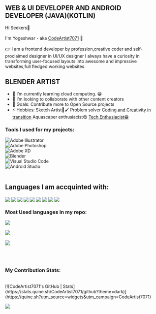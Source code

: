 
##  WEB & UI DEVELOPER AND ANDROID DEVELOPER (JAVA)(KOTLIN)
Hi Seekers👏<br><br/>
I'm Yogeshwar - aka [CodeArtist7071][website] 👋
<br><br/>
👉 I am a frontend developer by profession,creative coder and self-proclaimed designer in UI/UX designer I always have a curiosity in transforming user-focused layouts into awesome and impressive 
websites,full fledged working websites.
## BLENDER ARTIST

- 🌱 I’m currently learning cloud computing. 😁
- 👯 I’m looking to collaborate with other content creators
- 🥅 Goals: Contribute more to Open Source projects
- ⚡ Hobbies: Sketch Artist🎨🖌️  Problem solver [Coding and Creativity in transition][website] Aquascaper enthusiacist😋  [Tech Enthusiacist😁][website]

### Tools I used for my projects:
![Adobe Illustrator](https://img.shields.io/badge/adobe%20illustrator-%23FF9A00.svg?style=for-the-badge&logo=adobe%20illustrator&logoColor=white)
<br>
![Adobe Photoshop](https://img.shields.io/badge/adobe%20photoshop-%2331A8FF.svg?style=for-the-badge&logo=adobe%20photoshop&logoColor=white)
<br>
![Adobe XD](https://img.shields.io/badge/Adobe%20XD-470137?style=for-the-badge&logo=Adobe%20XD&logoColor=#FF61F6)
<br>
![Blender](https://img.shields.io/badge/blender-%23F5792A.svg?style=for-the-badge&logo=blender&logoColor=white)
<br>
![Visual Studio Code](https://img.shields.io/badge/Visual%20Studio%20Code-0078d7.svg?style=for-the-badge&logo=visual-studio-code&logoColor=white)
<br>
![Android Studio](https://img.shields.io/badge/Android%20Studio-3DDC84.svg?style=for-the-badge&logo=android-studio&logoColor=white)
<br>
<br />
## Languages I am accquinted with:
<img align="center" src="https://img.shields.io/badge/HTML5-E34F26?style=for-the-badge&logo=html5&logoColor=white"><img/>
<img align="center" src="https://img.shields.io/badge/CSS3-1572B6?style=for-the-badge&logo=css3&logoColor=white"><img/>
<img align="center" src="https://img.shields.io/badge/PHP-777BB4?style=for-the-badge&logo=php&logoColor=white"><img/>
<img align="center" src="https://img.shields.io/badge/JavaScript-323330?style=for-the-badge&logo=javascript&logoColor=F7DF1E"><img/>
<img align="center" src="https://img.shields.io/badge/json-5E5C5C?style=for-the-badge&logo=json&logoColor=white"><img/>
<img align="center" src="https://img.shields.io/badge/C%2B%2B-00599C?style=for-the-badge&logo=c%2B%2B&logoColor=white"><img/>
<img align="center" src="https://img.shields.io/badge/React-20232A?style=for-the-badge&logo=react&logoColor=61DAFB"><img/>
<img align="center" src="https://img.shields.io/badge/Tailwind_CSS-38B2AC?style=for-the-badge&logo=tailwind-css&logoColor=white"><img/>
<img align="center" src="https://img.shields.io/badge/Bootstrap-563D7C?style=for-the-badge&logo=bootstrap&logoColor=white"><img/>


### Most Used languages in my repo:
<a href="https://github.com/anuraghazra/github-readme-stats">
  <img align="center" margin-left:auto; margin-right:auto;" src="https://github-readme-stats.vercel.app/api/top-langs/?username=CodeArtist7071&langs_count=8&theme=dark&repo=github-readme-stats" />
</a>
<br/>

<br/>
<a href="https://github.com/CodeArtist7071/ecommerce-product-page">
  <img align="center" src="https://github-readme-stats.vercel.app/api/pin/?username=CodeArtist7071&theme=dark&repo=ecommerce-product-page" />
</a>
<br>
<br/>
<a href="https://github.com/CodeArtist7071/food_delivery_trymeal">
  <img align="center" src="https://github-readme-stats.vercel.app/api/pin/?username=CodeArtist7071&theme=dark&repo=food_delivery_trymeal" />
</a>

[website]: https://codeartistlysn.com
[twitter]: https://twitter.com/
[linkedin]: https://linkedin.com/in/
<br>
<br/>

###  My Contribution Stats:
<br>
[![CodeArtist7071's GitHub | Stats](https://stats.quine.sh/CodeArtist7071/github?theme=dark)](https://quine.sh?utm_source=widgets&utm_campaign=CodeArtist7071)
<br>

<img align="center" src="https://komarev.com/ghpvc/?username=CodeArtist7071&color=blue&style=for-the-badge"><img/>


